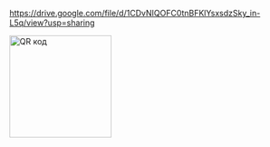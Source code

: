 https://drive.google.com/file/d/1CDvNIQOFC0tnBFKlYsxsdzSky_in-L5q/view?usp=sharing

<a href="http://qrcoder.ru" target="_blank"><img src="http://qrcoder.ru/code/?https%3A%2F%2Fdrive.google.com%2Ffile%2Fd%2F1CDvNIQOFC0tnBFKlYsxsdzSky_in-L5q%2Fview%3Fusp%3Dsharing&4&0" width="180" height="180" border="0" title="QR код"></a>
